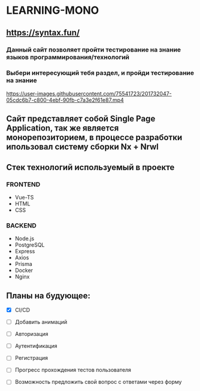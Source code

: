 # LEARNING-MONO
## https://syntax.fun/

### Данный сайт позволяет пройти тестирование на знание языков программирования/технологий 
### Выбери интересующий тебя раздел, и пройди тестирование на знание

https://user-images.githubusercontent.com/75541723/201732047-05cdc6b7-c800-4ebf-90fb-c7a3e2f61e87.mp4

## Сайт представляет собой Single Page Application, так же является монорепозиторием, в процессе разработки ипользовал систему сборки Nx + Nrwl

## Стек технологий используемый в проекте

### FRONTEND
- Vue-TS
- HTML
- CSS

### BACKEND
- Node.js
- PostgreSQL
- Express
- Axios
- Prisma
- Docker
- Nginx

## Планы на будующее:
- [X] CI/CD
- [ ] Добавить анимаций
- [ ] Авторизация
- [ ] Аутентификация
- [ ] Регистрация
- [ ] Прогресс прохождения тестов пользователя
- [ ] Возможность предложить свой вопрос с ответами через форму





